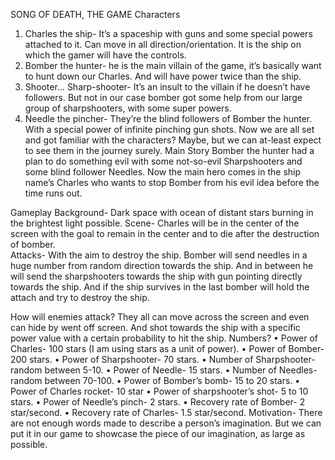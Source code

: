 SONG OF DEATH, THE GAME
Characters
1.	Charles the ship- It’s a spaceship with guns and some special powers attached to it. Can move in all direction/orientation. It is the ship on which the gamer will have the controls.
2.	Bomber the hunter- he is the main villain of the game, it’s basically want to hunt down our Charles. And will have power twice than the ship.
3.	Shooter… Sharp-shooter- It’s an insult to the villain if he doesn’t have followers. But not in our case bomber got some help from our large group of sharpshooters, with some super powers.
4.	Needle the pincher- They’re the blind followers of Bomber the hunter. With a special power of infinite pinching gun shots.
Now we are all set and got familiar with the characters? Maybe, but we can at-least expect to see them in the journey surely.
Main Story
Bomber the hunter had a plan to do something evil with some not-so-evil Sharpshooters and some blind follower Needles. Now the main hero comes in the ship name’s Charles who wants to stop Bomber  from his evil idea before the time runs out.

Gameplay 
Background- Dark space with ocean of distant stars burning in the brightest light possible.
Scene- Charles will be in the center of the screen with the goal to remain in the center and to die after the destruction of bomber.  
Attacks- With the aim to destroy the ship. Bomber will send needles in a huge number from random direction towards the ship. And in between he will send the sharpshooters towards the ship with gun pointing directly towards the ship. And if the ship survives in the last bomber will hold the attach and try to destroy the ship.

How will enemies attack?
	They all can move across the screen and even can hide by went off screen. And shot towards the ship with a specific power value with a certain probability to hit the ship.
Numbers?
•	Power of Charles- 100 stars (I am using stars as a unit of power).
•	Power of Bomber- 200 stars.
•	Power of Sharpshooter- 70 stars.
•	Number of Sharpshooter- random between 5-10.
•	Power of Needle- 15 stars.
•	Number of Needles- random between 70-100.
•	Power of Bomber’s bomb- 15 to 20 stars.
•	Power of Charles rocket- 10 star
•	Power of sharpshooter’s shot- 5 to 10 stars.
•	Power of Needle’s pinch- 2 stars.
•	Recovery rate of Bomber- 2 star/second.
•	Recovery rate of Charles- 1.5 star/second.
Motivation-
	 There are not enough words made to describe a person’s imagination. But we can put it in our game to showcase the piece of our imagination, as large as possible. 
